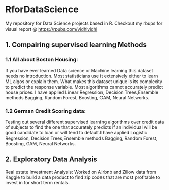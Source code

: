 # RforDataScience
 My repository for Data Science projects based in R. Checkout my rbups for visual report @ https://rpubs.com/vidhividhi
 
 ## 1. Compairing supervised learning Methods
 
 ### 1.1 All about Boston Housing:
 If you have ever learned Data science or Machine learning this dataset needs no introduction. Most statisticians use it extensively either to learn ML algos or explain them. What makes this dataset unique is its complexity to predict the response variable. Most algorithms cannot accurately predict house prices. I have applied Linear Regression, Decision Trees,Ensemble methods Bagging, Random Forest, Boosting, GAM, Neural Networks.
 
 ### 1.2 German Credit Scoring data:
 Testing out several different supervised learning algorithms over credit data of subjects to find the one that accurately predicts if an individual will be good candidate to loan or will tend to default.I have applied Logistic Regression, Decision Trees,Ensemble methods Bagging, Random Forest, Boosting, GAM, Neural Networks.
 
 ## 2. Exploratory Data Analysis
 Real estate Investment Analysis: Worked on Airbnb and Zillow data from Kaggle to build a data product to find zip codes that are most profitable to invest in for short term rentals.
 




